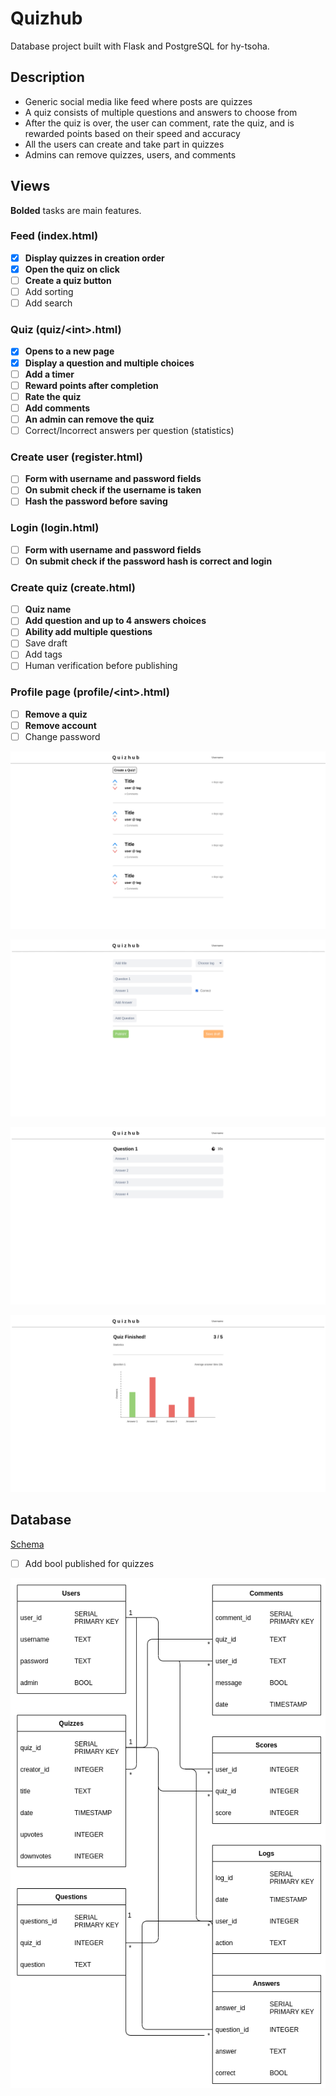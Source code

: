 # Quizhub
Database project built with Flask and PostgreSQL for hy-tsoha.

## Description
- Generic social media like feed where posts are quizzes
- A quiz consists of multiple questions and answers to choose from
- After the quiz is over, the user can comment, rate the quiz, and is rewarded points based on their speed and accuracy
- All the users can create and take part in quizzes
- Admins can remove quizzes, users, and comments

## Views
**Bolded** tasks are main features.

### Feed (index.html)
- [x] **Display quizzes in creation order**
- [x] **Open the quiz on click**
- [ ] **Create a quiz button**
- [ ] Add sorting
- [ ] Add search

### Quiz (quiz/\<int>.html)
- [x] **Opens to a new page**
- [x] **Display a question and multiple choices**
- [ ] **Add a timer**
- [ ] **Reward points after completion**
- [ ] **Rate the quiz**
- [ ] **Add comments**
- [ ] **An admin can remove the quiz**
- [ ] Correct/Incorrect answers per question (statistics)

### Create user (register.html)
- [ ] **Form with username and password fields**
- [ ] **On submit check if the username is taken**
- [ ] **Hash the password before saving**

### Login (login.html)
- [ ] **Form with username and password fields**
- [ ] **On submit check if the password hash is correct and login**

### Create quiz (create.html)
- [ ] **Quiz name**
- [ ] **Add question and up to 4 answers choices**
- [ ] **Ability add multiple questions**
- [ ] Save draft
- [ ] Add tags
- [ ] Human verification before publishing

### Profile page (profile/\<int>.html)
- [ ] **Remove a quiz**
- [ ] **Remove account**
- [ ] Change password

![](documentation/images/index.png)

![](documentation/images/create-quiz.png)

![](documentation/images/take-quiz.png)

![](documentation/images/quiz-stats.png)

## Database

[Schema](https://github.com/jpasikainen/tsoha-quizhub/blob/master/schema.sql)

- [ ] Add bool published for quizzes 

![](documentation/images/database_chart.png)